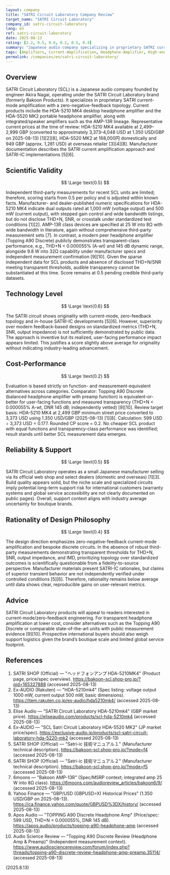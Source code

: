 ```yaml
---
layout: company
title: "SATRI Circuit Laboratory Company Review"
target_name: "SATRI Circuit Laboratory"
company_id: satri-circuit-laboratory
lang: en
ref: satri-circuit-laboratory
date: 2025-08-13
rating: [2.2, 0.5, 0.6, 0.2, 0.5, 0.4]
summary: "Japanese audio company specializing in proprietary SATRI current amplification technology for headphone amplifiers and integrated amplifiers, producing scientifically questionable designs at premium prices."
tags: [Amplifiers, Current-Amplification, Headphone-Amplifier, High-end, Japan]
permalink: /companies/en/satri-circuit-laboratory/
---
```

## Overview

SATRI Circuit Laboratory (SCL) is a Japanese audio company founded by engineer Akira Nagai, operating under the SATRI Circuit Laboratory brand (formerly Bakoon Products). It specializes in proprietary SATRI current-mode amplification with a zero-negative-feedback topology. Current products include the HDA-5210 MK4 desktop headphone amplifier and the HDA-5520 MK2 portable headphone amplifier, along with integrated/speaker amplifiers such as the AMP-13R lineage. Representative current prices at the time of review: HDA-5210 MK4 available at 2,499–2,999 GBP (converted to approximately 3,373–4,048 USD at 1.350 USD/GBP on 2025-08-13) [1][2][8], HDA-5520 MK2 at 168,000円 domestically and 949 GBP (approx. 1,281 USD) at overseas retailer [3][4][8]. Manufacturer documentation describes the SATRI current amplification approach and SATRI-IC implementations [5][6].

## Scientific Validity

$$ \Large \text{0.5} $$

Independent third-party measurements for recent SCL units are limited; therefore, scoring starts from 0.5 per policy and is adjusted within known facts. Manufacturer- and dealer-published numeric specifications for HDA-5210 MK4 indicate dual outputs rated at 1,000 mW (voltage output) and 500 mW (current output), with stepped gain control and wide bandwidth listings, but do not disclose THD+N, SNR, or crosstalk under standardized test conditions [1][2]. AMP-13R class devices are specified at 25 W into 8Ω with wide bandwidth in literature, again without comprehensive third-party measurement sets [7]. In contrast, a modern peer headphone amplifier (Topping A90 Discrete) publicly demonstrates transparent-class performance, e.g., THD+N < 0.000055% (A-wt) and 145 dB dynamic range, alongside 9.8 W into 32Ω capability under manufacturer specs and independent measurement confirmation [9][10]. Given the sparse independent data for SCL products and absence of disclosed THD+N/SNR meeting transparent thresholds, audible transparency cannot be substantiated at this time. Score remains at 0.5 pending credible third-party datasets.

## Technology Level

$$ \Large \text{0.6} $$

The SATRI circuit shows originality with current-mode, zero-feedback topology and in-house SATRI-IC developments [5][6]. However, superiority over modern feedback-based designs on standardized metrics (THD+N, SNR, output impedance) is not sufficiently demonstrated by public data. The approach is inventive but its realized, user-facing performance impact appears limited. This justifies a score slightly above average for originality without indicating industry-leading advancement.

## Cost-Performance

$$ \Large \text{0.2} $$

Evaluation is based strictly on function- and measurement-equivalent alternatives across categories. Comparator: Topping A90 Discrete (balanced headphone amplifier with preamp function) is equivalent-or-better for user-facing functions and measured transparency (THD+N < 0.000055% A-wt, DNR 145 dB; independently vetted) [9][10]. Review target basis: HDA-5210 MK4 at 2,499 GBP minimum street price converted to 3,373 USD using 1.350 USD/GBP (2025-08-13) [1][8]. Calculation: 599 USD ÷ 3,373 USD = 0.177. Rounded CP score = 0.2. No cheaper SCL product with equal functions and transparency-class performance was identified; result stands until better SCL measurement data emerges.

## Reliability & Support

$$ \Large \text{0.5} $$

SATRI Circuit Laboratory operates as a small Japanese manufacturer selling via its official web shop and select dealers (domestic and overseas) [1][3]. Build quality appears solid, but the niche scale and specialized circuits imply potential long-term support risk for international customers (warranty systems and global service accessibility are not clearly documented on public pages). Overall, support context aligns with industry average uncertainty for boutique brands.

## Rationality of Design Philosophy

$$ \Large \text{0.4} $$

The design direction emphasizes zero-negative-feedback current-mode amplification and bespoke discrete circuits. In the absence of robust third-party measurements demonstrating transparent thresholds for THD+N, SNR, output impedance, and IMD, prioritizing topology over standardized outcomes is scientifically questionable from a fidelity-to-source perspective. Manufacturer materials present SATRI-IC rationales, but claims of superior transient behavior are not independently verified under controlled conditions [5][6]. Therefore, rationality remains below average until data shows clear, reproducible gains on user-relevant metrics.

## Advice

SATRI Circuit Laboratory products will appeal to readers interested in current-mode/zero-feedback engineering. For transparent headphone amplification at lower cost, consider alternatives such as the Topping A90 Discrete or comparable state-of-the-art units with public measurement evidence [9][10]. Prospective international buyers should also weigh support logistics given the brand’s boutique scale and limited global service footprint.

## References

1. SATRI SHOP (Official) — "ヘッドフォンアンプ HDA-5210MK4" (Product page, price/spec overview). https://bakoon-scl.shop-pro.jp/?pid=165327888 (accessed 2025-08-13)
2. Ex-AUDIO (Rakuten) — "HDA-5210mk4" (Spec listing: voltage output 1000 mW, current output 500 mW, basic dimensions). https://item.rakuten.co.jp/ex-audio/hda5210mk4/ (accessed 2025-08-13)
3. Elise Audio — "SATRI Circuit Laboratory HDA-5210mk4" (GBP market price). https://eliseaudio.com/products/scl-hda-5210mk4 (accessed 2025-08-13)
4. Ex-AUDIO — "SCL Satri Circuit Laboratory HDA-5520 MK2" (JP market price/spec). https://exclusive-audio.jp/products/scl-satri-circuit-laboratory-hda-5220-mk2 (accessed 2025-08-13)
5. SATRI SHOP (Official) — "Satri-ic 技術マニュアル１" (Manufacturer technical description). https://bakoon-scl.shop-pro.jp/?mode=f4 (accessed 2025-08-13)
6. SATRI SHOP (Official) — "Satri-ic 技術マニュアル２" (Manufacturer technical description). https://bakoon-scl.shop-pro.jp/?mode=f5 (accessed 2025-08-13)
7. 6moons — "Bakoon AMP-13R" (Spec/MSRP context; integrated amp 25 W into 8Ω class). https://6moons.com/audioreview_articles/bakoon6/9/ (accessed 2025-08-13)
8. Yahoo Finance — "GBP/USD (GBPUSD=X) Historical Prices" (1.350 USD/GBP on 2025-08-13). https://ca.finance.yahoo.com/quote/GBPUSD%3DX/history/ (accessed 2025-08-13)
9. Apos Audio — "TOPPING A90 Discrete Headphone Amp" (Price/spec: 599 USD, THD+N < 0.000055%, DNR 145 dB). https://apos.audio/products/topping-a90-headphone-amp (accessed 2025-08-13)
10. Audio Science Review — "Topping A90 Discrete Review (Headphone Amp & Preamp)" (Independent measurement context). https://www.audiosciencereview.com/forum/index.php?threads/topping-a90-discrete-review-headphone-amp-preamp.35114/ (accessed 2025-08-13)

(2025.8.13)